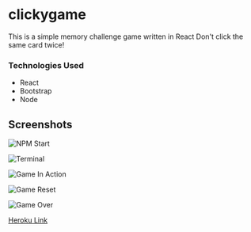 # clickygame
This is a simple memory challenge game written in React
Don't click the same card twice!


### Technologies Used

- React
- Bootstrap
- Node


## Screenshots


![NPM Start]("https://github.com/slsmi285/clickygame/blob/master/images/npm%20start%20game.jpg")

![Terminal]("https://github.com/slsmi285/clickygame/blob/master/images/terminal%20log%20successful.jpg")

![Game In Action]("https://github.com/slsmi285/clickygame/blob/master/images/game%20in%20action.jpg")

![Game Reset]("https://github.com/slsmi285/clickygame/blob/master/images/game%20reset.jpg")

![Game Over]("hhttps://github.com/slsmi285/clickygame/blob/master/images/choosing%20same%20pic%20game%20over.jpg")

[Heroku Link]("https://infinite-refuge-09057.herokuapp.com")